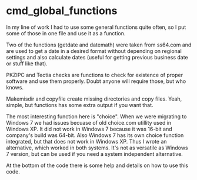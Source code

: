 # cmd_global_functions
In my line of work I had to use some general functions quite often, so I put some of those in one file and use it as a function.

Two of the functions (getdate and datemath) were taken from ss64.com and are used to get a date in a desired format without depending on regional settings and also calculate dates (useful for getting previous business date or stuff like that).

PKZIPC and Tectia checks are functions to check for existence of proper software and use them properly. Doubt anyone will require those, but who knows.

Makemisdir and copyfile create missing directories and copy files. Yeah, simple, but functions has some extra output if you want that.

The most interesting function here is "choice". When we were migrating to Windows 7 we had issues becuase of old choice.com utillity used in Windows XP. It did not work in Windows 7 because it was 16-bit and company's build was 64-bit. Also Windows 7 has its own choice function integrated, but that does not work in Windows XP. Thus I wrote an alternative, which worked in both systems. It's not as versatile as Windows 7 version, but can be used if you need a system independent alternative.

At the bottom of the code there is some help and details on how to use this code.
